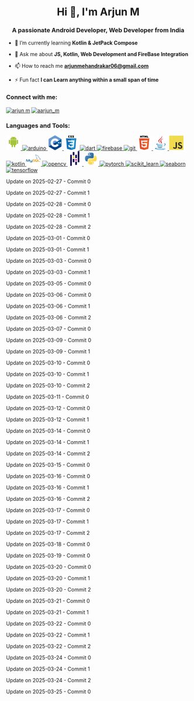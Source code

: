 <h1 align="center">Hi 👋, I'm Arjun M</h1>
<h3 align="center">A passionate Android Developer, Web Developer from India</h3>

- 🌱 I’m currently learning **Kotlin & JetPack Compose**

- 💬 Ask me about **JS, Kotlin, Web Development and FireBase Integration**

- 📫 How to reach me **arjunmehandrakar06@gmail.com**

- ⚡ Fun fact **I can Learn anything within a small span of time**

<h3 align="left">Connect with me:</h3>
<p align="left">
<a href="https://linkedin.com/in/arjun m" target="blank"><img align="center" src="https://raw.githubusercontent.com/rahuldkjain/github-profile-readme-generator/master/src/images/icons/Social/linked-in-alt.svg" alt="arjun m" height="30" width="40" /></a>
<a href="https://www.leetcode.com/aarjun_m" target="blank"><img align="center" src="https://raw.githubusercontent.com/rahuldkjain/github-profile-readme-generator/master/src/images/icons/Social/leet-code.svg" alt="aarjun_m" height="30" width="40" /></a>
</p>

<h3 align="left">Languages and Tools:</h3>
<p align="left"> <a href="https://developer.android.com" target="_blank" rel="noreferrer"> <img src="https://raw.githubusercontent.com/devicons/devicon/master/icons/android/android-original-wordmark.svg" alt="android" width="40" height="40"/> </a> <a href="https://www.arduino.cc/" target="_blank" rel="noreferrer"> <img src="https://cdn.worldvectorlogo.com/logos/arduino-1.svg" alt="arduino" width="40" height="40"/> </a> <a href="https://www.w3schools.com/cpp/" target="_blank" rel="noreferrer"> <img src="https://raw.githubusercontent.com/devicons/devicon/master/icons/cplusplus/cplusplus-original.svg" alt="cplusplus" width="40" height="40"/> </a> <a href="https://www.w3schools.com/css/" target="_blank" rel="noreferrer"> <img src="https://raw.githubusercontent.com/devicons/devicon/master/icons/css3/css3-original-wordmark.svg" alt="css3" width="40" height="40"/> </a> <a href="https://dart.dev" target="_blank" rel="noreferrer"> <img src="https://www.vectorlogo.zone/logos/dartlang/dartlang-icon.svg" alt="dart" width="40" height="40"/> </a> <a href="https://firebase.google.com/" target="_blank" rel="noreferrer"> <img src="https://www.vectorlogo.zone/logos/firebase/firebase-icon.svg" alt="firebase" width="40" height="40"/> </a> <a href="https://git-scm.com/" target="_blank" rel="noreferrer"> <img src="https://www.vectorlogo.zone/logos/git-scm/git-scm-icon.svg" alt="git" width="40" height="40"/> </a> <a href="https://www.w3.org/html/" target="_blank" rel="noreferrer"> <img src="https://raw.githubusercontent.com/devicons/devicon/master/icons/html5/html5-original-wordmark.svg" alt="html5" width="40" height="40"/> </a> <a href="https://www.java.com" target="_blank" rel="noreferrer"> <img src="https://raw.githubusercontent.com/devicons/devicon/master/icons/java/java-original.svg" alt="java" width="40" height="40"/> </a> <a href="https://developer.mozilla.org/en-US/docs/Web/JavaScript" target="_blank" rel="noreferrer"> <img src="https://raw.githubusercontent.com/devicons/devicon/master/icons/javascript/javascript-original.svg" alt="javascript" width="40" height="40"/> </a> <a href="https://kotlinlang.org" target="_blank" rel="noreferrer"> <img src="https://www.vectorlogo.zone/logos/kotlinlang/kotlinlang-icon.svg" alt="kotlin" width="40" height="40"/> </a> <a href="https://www.mysql.com/" target="_blank" rel="noreferrer"> <img src="https://raw.githubusercontent.com/devicons/devicon/master/icons/mysql/mysql-original-wordmark.svg" alt="mysql" width="40" height="40"/> </a> <a href="https://opencv.org/" target="_blank" rel="noreferrer"> <img src="https://www.vectorlogo.zone/logos/opencv/opencv-icon.svg" alt="opencv" width="40" height="40"/> </a> <a href="https://pandas.pydata.org/" target="_blank" rel="noreferrer"> <img src="https://raw.githubusercontent.com/devicons/devicon/2ae2a900d2f041da66e950e4d48052658d850630/icons/pandas/pandas-original.svg" alt="pandas" width="40" height="40"/> </a> <a href="https://www.python.org" target="_blank" rel="noreferrer"> <img src="https://raw.githubusercontent.com/devicons/devicon/master/icons/python/python-original.svg" alt="python" width="40" height="40"/> </a> <a href="https://pytorch.org/" target="_blank" rel="noreferrer"> <img src="https://www.vectorlogo.zone/logos/pytorch/pytorch-icon.svg" alt="pytorch" width="40" height="40"/> </a> <a href="https://scikit-learn.org/" target="_blank" rel="noreferrer"> <img src="https://upload.wikimedia.org/wikipedia/commons/0/05/Scikit_learn_logo_small.svg" alt="scikit_learn" width="40" height="40"/> </a> <a href="https://seaborn.pydata.org/" target="_blank" rel="noreferrer"> <img src="https://seaborn.pydata.org/_images/logo-mark-lightbg.svg" alt="seaborn" width="40" height="40"/> </a> <a href="https://www.tensorflow.org" target="_blank" rel="noreferrer"> <img src="https://www.vectorlogo.zone/logos/tensorflow/tensorflow-icon.svg" alt="tensorflow" width="40" height="40"/> </a> </p>

Update on 2025-02-27 - Commit 0

Update on 2025-02-27 - Commit 1

Update on 2025-02-28 - Commit 0

Update on 2025-02-28 - Commit 1

Update on 2025-02-28 - Commit 2

Update on 2025-03-01 - Commit 0

Update on 2025-03-01 - Commit 1

Update on 2025-03-03 - Commit 0

Update on 2025-03-03 - Commit 1

Update on 2025-03-05 - Commit 0

Update on 2025-03-06 - Commit 0

Update on 2025-03-06 - Commit 1

Update on 2025-03-06 - Commit 2

Update on 2025-03-07 - Commit 0

Update on 2025-03-09 - Commit 0

Update on 2025-03-09 - Commit 1

Update on 2025-03-10 - Commit 0

Update on 2025-03-10 - Commit 1

Update on 2025-03-10 - Commit 2

Update on 2025-03-11 - Commit 0

Update on 2025-03-12 - Commit 0

Update on 2025-03-12 - Commit 1

Update on 2025-03-14 - Commit 0

Update on 2025-03-14 - Commit 1

Update on 2025-03-14 - Commit 2

Update on 2025-03-15 - Commit 0

Update on 2025-03-16 - Commit 0

Update on 2025-03-16 - Commit 1

Update on 2025-03-16 - Commit 2

Update on 2025-03-17 - Commit 0

Update on 2025-03-17 - Commit 1

Update on 2025-03-17 - Commit 2

Update on 2025-03-18 - Commit 0

Update on 2025-03-19 - Commit 0

Update on 2025-03-20 - Commit 0

Update on 2025-03-20 - Commit 1

Update on 2025-03-20 - Commit 2

Update on 2025-03-21 - Commit 0

Update on 2025-03-21 - Commit 1

Update on 2025-03-22 - Commit 0

Update on 2025-03-22 - Commit 1

Update on 2025-03-22 - Commit 2

Update on 2025-03-24 - Commit 0

Update on 2025-03-24 - Commit 1

Update on 2025-03-24 - Commit 2

Update on 2025-03-25 - Commit 0

